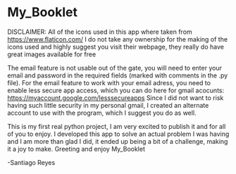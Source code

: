 # My_Booklet
DISCLAIMER: All of the  icons used in this app where taken from https://www.flaticon.com/
I do not take any ownership for the making of the icons used and highly suggest you visit their webpage, they really do have great images available for free

The email feature is not usable out of the gate, you will need to enter your email and password in the required fields (marked with comments in the .py file).
For the email feature to work with your email adress, you need to enable less secure app access, which you can do here for gmail acocunts: https://myaccount.google.com/lesssecureapps
Since I did not want to risk having such little security in my personal gmail, I created an alternate account to use with the program, which I suggest you do as well.

This is my first real python project, I am very excited to publish it and for all of you to enjoy.
I developed this app to solve an actual problem I was having and I am more than glad I did, it ended up being a bit of a challenge, making it a joy to make.
Greeting and enjoy My_Booklet

-Santiago Reyes
